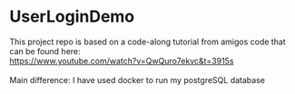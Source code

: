 # UserLoginDemo

This project repo is based on a code-along tutorial from amigos code that can be found here:
</br>
https://www.youtube.com/watch?v=QwQuro7ekvc&t=3915s
</br>
</br>
Main difference: I have used docker to run my postgreSQL database
</br>

